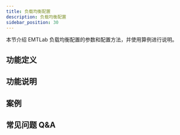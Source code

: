 ```yaml
---
title: 负载均衡配置
description: 负载均衡配置
sidebar_position: 30
---
```


本节介绍 EMTLab 负载均衡配置的参数和配置方法，并使用算例进行说明。

## 功能定义


## 功能说明


## 案例


## 常见问题 Q&A
